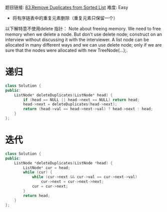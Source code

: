 题目链接: [83.Remove Duplicates from Sorted List][1]
难度: Easy

- 将有序链表中的重复元素删除（重复元素只保留一个）

以下解特意不使用delete 指针：
Note about freeing memory. We need to free memory when we delete a node. But don't use delete node; construct on an interview without discussing it with the interviewer. A list node can be allocated in many different ways and we can use delete node; only if we are sure that the nodes were allocated with new TreeNode(...);.

# 递归
```cpp
class Solution {
public:
    ListNode* deleteDuplicates(ListNode* head) {
        if (head == NULL || head->next == NULL) return head;
        head->next = deleteDuplicates(head->next);
        return (head->val == head->next->val) ? head->next : head;
    }
};
```

# 迭代

```cpp
class Solution {
public:
    ListNode *deleteDuplicates(ListNode *head) {
        ListNode* cur = head;
        while (cur) {
            while (cur->next && cur->val == cur->next->val)
                cur->next = cur->next->next;
            cur = cur->next;
        }
        return head;
    }
};
```


[1]: https://leetcode.com/problems/remove-duplicates-from-sorted-list/